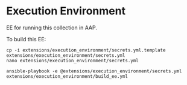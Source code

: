 # Execution Environment

EE for running this collection in AAP.

To build this EE:

```
cp -i extensions/execution_environment/secrets.yml.template extensions/execution_environment/secrets.yml
nano extensions/execution_environment/secrets.yml

ansible-playbook -e @extensions/execution_environment/secrets.yml extensions/execution_environment/build_ee.yml
```
